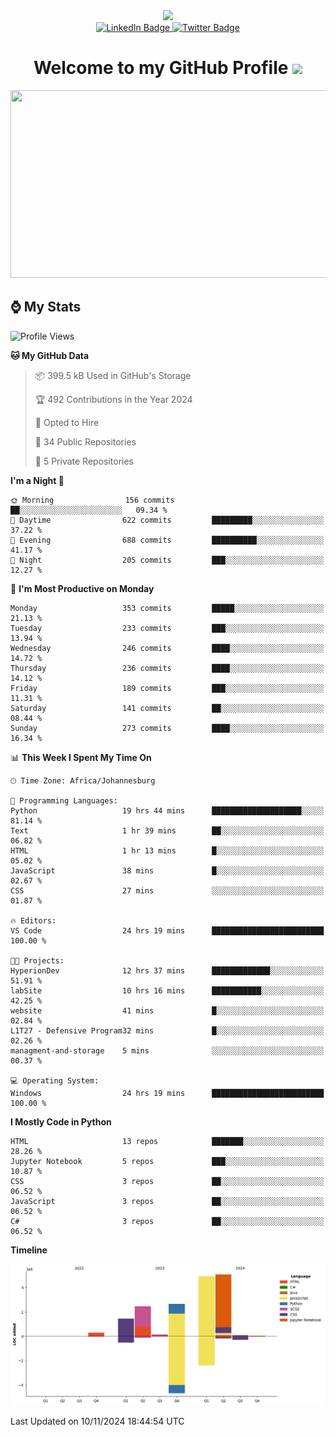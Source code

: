 <div id="header" align="center">
  <img src="https://github.com/user-attachments/assets/c79c3d9c-c1c6-4de8-b134-d96659ba3b04" width="100"/>

 <div id="badges">
   <a href="/br-code">
     <img src="https://img.shields.io/badge/Website-blue?style=for-the-badge&logoColor=white" alt="LinkedIn Badge">
   </a>
  
   <a href="/searxng-docker">
     <img src="https://img.shields.io/badge/searXNG-lightblue?style=for-the-badge&logo=twitter&logoColor=white" alt="Twitter Badge">
   </a>
 </div>
 
 <h1>
  Welcome to my GitHub Profile 
   <img src="https://media.giphy.com/media/hvRJCLFzcasrR4ia7z/giphy.gif" width="30px"/>
 </h1>
 
 <div align="center">
   <img src="https://media.giphy.com/media/dWesBcTLavkZuG35MI/giphy.gif" width="600" height="300"/>
 </div>
</div>

## ⌚ My Stats

<!--START_SECTION:waka-->
![Profile Views](http://img.shields.io/badge/Profile%20Views-7-blue)

**🐱 My GitHub Data** 

> 📦 399.5 kB Used in GitHub's Storage 
 > 
> 🏆 492 Contributions in the Year 2024
 > 
> 💼 Opted to Hire
 > 
> 📜 34 Public Repositories 
 > 
> 🔑 5 Private Repositories 
 > 
**I'm a Night 🦉** 

```text
🌞 Morning                156 commits         ██░░░░░░░░░░░░░░░░░░░░░░░   09.34 % 
🌆 Daytime                622 commits         █████████░░░░░░░░░░░░░░░░   37.22 % 
🌃 Evening                688 commits         ██████████░░░░░░░░░░░░░░░   41.17 % 
🌙 Night                  205 commits         ███░░░░░░░░░░░░░░░░░░░░░░   12.27 % 
```
📅 **I'm Most Productive on Monday** 

```text
Monday                   353 commits         █████░░░░░░░░░░░░░░░░░░░░   21.13 % 
Tuesday                  233 commits         ███░░░░░░░░░░░░░░░░░░░░░░   13.94 % 
Wednesday                246 commits         ████░░░░░░░░░░░░░░░░░░░░░   14.72 % 
Thursday                 236 commits         ████░░░░░░░░░░░░░░░░░░░░░   14.12 % 
Friday                   189 commits         ███░░░░░░░░░░░░░░░░░░░░░░   11.31 % 
Saturday                 141 commits         ██░░░░░░░░░░░░░░░░░░░░░░░   08.44 % 
Sunday                   273 commits         ████░░░░░░░░░░░░░░░░░░░░░   16.34 % 
```


📊 **This Week I Spent My Time On** 

```text
🕑︎ Time Zone: Africa/Johannesburg

💬 Programming Languages: 
Python                   19 hrs 44 mins      ████████████████████░░░░░   81.14 % 
Text                     1 hr 39 mins        ██░░░░░░░░░░░░░░░░░░░░░░░   06.82 % 
HTML                     1 hr 13 mins        █░░░░░░░░░░░░░░░░░░░░░░░░   05.02 % 
JavaScript               38 mins             █░░░░░░░░░░░░░░░░░░░░░░░░   02.67 % 
CSS                      27 mins             ░░░░░░░░░░░░░░░░░░░░░░░░░   01.87 % 

🔥 Editors: 
VS Code                  24 hrs 19 mins      █████████████████████████   100.00 % 

🐱‍💻 Projects: 
HyperionDev              12 hrs 37 mins      █████████████░░░░░░░░░░░░   51.91 % 
labSite                  10 hrs 16 mins      ███████████░░░░░░░░░░░░░░   42.25 % 
website                  41 mins             █░░░░░░░░░░░░░░░░░░░░░░░░   02.84 % 
L1T27 - Defensive Program32 mins             █░░░░░░░░░░░░░░░░░░░░░░░░   02.26 % 
managment-and-storage    5 mins              ░░░░░░░░░░░░░░░░░░░░░░░░░   00.37 % 

💻 Operating System: 
Windows                  24 hrs 19 mins      █████████████████████████   100.00 % 
```

**I Mostly Code in Python** 

```text
HTML                     13 repos            ███████░░░░░░░░░░░░░░░░░░   28.26 % 
Jupyter Notebook         5 repos             ███░░░░░░░░░░░░░░░░░░░░░░   10.87 % 
CSS                      3 repos             ██░░░░░░░░░░░░░░░░░░░░░░░   06.52 % 
JavaScript               3 repos             ██░░░░░░░░░░░░░░░░░░░░░░░   06.52 % 
C#                       3 repos             ██░░░░░░░░░░░░░░░░░░░░░░░   06.52 % 
```



**Timeline**

![Lines of Code chart](https://raw.githubusercontent.com/brandenvs/brandenvs/main/assets/bar_graph.png)


 Last Updated on 10/11/2024 18:44:54 UTC
<!--END_SECTION:waka-->
<!--
**brandenvs/brandenvs** is a ✨ _special_ ✨ repository because its `README.md` (this file) appears on your GitHub profile.

Here are some ideas to get you started:

- 🔭 I’m currently working on ...
- 🌱 I’m currently learning ...
- 👯 I’m looking to collaborate on ...
- 🤔 I’m looking for help with ...
- 💬 Ask me about ...
- 📫 How to reach me: ...
- 😄 Pronouns: ...
- ⚡ Fun fact: ...
-->
